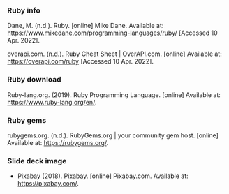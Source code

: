 ### Ruby info
Dane, M. (n.d.). Ruby. [online] Mike Dane. Available at: https://www.mikedane.com/programming-languages/ruby/ [Accessed 10 Apr. 2022].

overapi.com. (n.d.). Ruby Cheat Sheet | OverAPI.com. [online] Available at: https://overapi.com/ruby [Accessed 10 Apr. 2022].



### Ruby download
Ruby-lang.org. (2019). Ruby Programming Language. [online] Available at: https://www.ruby-lang.org/en/.

### Ruby gems
rubygems.org. (n.d.). RubyGems.org | your community gem host. [online] Available at: https://rubygems.org/.

### Slide deck image
- Pixabay (2018). Pixabay. [online] Pixabay.com. Available at: https://pixabay.com/.

